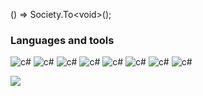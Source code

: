 
() => Society.To\<void\>();

###

### Languages and tools

![c#](https://img.shields.io/badge/-C%23-090909?style=for-the-badge&logoColor=#ffffff)
![c#](https://img.shields.io/badge/-.NET-090909?style=for-the-badge&logo=dotnet)
![c#](https://img.shields.io/badge/-ASP.NET_Core-090909?style=for-the-badge&logo=dotnet)
![c#](https://img.shields.io/badge/-WPF-090909?style=for-the-badge&logo=dotnet)
![c#](https://img.shields.io/badge/-docker-090909?style=for-the-badge&logo=docker)
![c#](https://img.shields.io/badge/-git-090909?style=for-the-badge&logo=git)
![c#](https://img.shields.io/badge/-postgresql-090909?style=for-the-badge&logo=postgresql)
![c#](https://img.shields.io/badge/-mysql-090909?style=for-the-badge&logo=mysql)


<div align="left">
  <img src="https://visitor-badge.laobi.icu/badge?page_id=1args.1args&"  />
</div>

###

